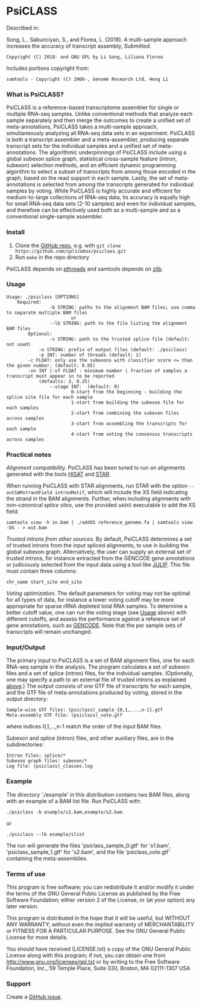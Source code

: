 PsiCLASS
=======

Described in: 

Song, L., Sabunciyan, S., and Florea, L. (2018). A multi-sample approach increases the accuracy of transcript assembly, *Submitted*.

	Copyright (C) 2018- and GNU GPL by Li Song, Liliana Florea

Includes portions copyright from: 

	samtools - Copyright (C) 2008-, Genome Research Ltd, Heng Li

### What is PsiCLASS?

PsiCLASS is a reference-based transcriptome assembler for single or multiple RNA-seq samples. Unlike conventional methods that analyze each sample separately and then merge the outcomes to create a unified set of meta-annotations, PsiCLASS takes a multi-sample approach, simultaneously analyzing all RNA-seq data sets in an experiment. PsiCLASS is both a transcript assembler and a meta-assembler, producing  separate transcript sets for the individual samples and a unified set of meta-annotations. The algorithmic underpinnings of PsiCLASS include using a global subexon splice graph, statistical cross-sample feature (intron, subexon) selection methods, and an efficient dynamic programming algorithm to select a subset of transcripts from among those encoded in the graph, based on the read support in each sample. Lastly, the set of meta-annotations is selected from among the transcripts generated for individual samples by voting. While PsiCLASS is highly accurate and efficient for medium-to-large collections of RNA-seq data, its accuracy is equally high for small RNA-seq data sets (2-10 samples) and even for individual samples, and therefore can be effectively used both as a multi-sample and as a conventional single-sample assembler. 

### Install

1. Clone the [GitHub repo](https://github.com/splicebox/psiclass), e.g. with `git clone https://github.com/splicebox/psiclass.git`
2. Run `make` in the repo directory

PsiCLASS depends on [pthreads](http://en.wikipedia.org/wiki/POSIX_Threads) and samtools depends on [zlib](http://en.wikipedia.org/wiki/Zlib).


### Usage

	Usage: ./psiclass [OPTIONS]
		Required:
                	-b STRING: paths to the alignment BAM files; use comma to separate multiple BAM files
                        	or
               		--lb STRING: path to the file listing the alignment BAM files
       		Optional:
               		-s STRING: path to the trusted splice file (default: not used)
          		-o STRING: prefix of output files (default: ./psiclass)
          		-p INT: number of threads (default: 1)
			-c FLOAT: only use the subexons with classifier score <= than the given number. (default: 0.05)
			-vn INT |-vf FLOAT : minimum number | fraction of samples a transcript must appear in to be reported 
				(defaults: 3, 0.25)
              		--stage INT:  (default: 0)
                     		0-start from the beginning - building the splice site file for each sample
                     		1-start from building the subexon file for each samples
                     		2-start from combining the subexon files across samples
                     		3-start from assembling the transcripts for each sample
                     		4-start from voting the consensus transcripts across samples
	
### Practical notes

*Alignment compatibility.* PsiCLASS has been tuned to run on alignments generated with the tools [HISAT](https://ccb.jhu.edu/software/hisat/index.shtml) and [STAR](https://github.com/alexdobin/STAR). 

When running PsiCLASS with STAR alignments, run STAR with the option `--outSAMstrandField intronMotif`, which will include the XS field indicating the strand in the BAM alignments. Further, when including alignments with *non-canonical splice sites*, use the provided `addXS` executable to add the XS field:

	samtools view -h in.bam | ./addXS reference_genome.fa | samtools view -bS - > out.bam

*Trusted introns from other sources.* By default, PsiCLASS determines a set of trusted introns from the input spliced alignments, to use in building the global subexon graph. Alternatively, the user can supply an external set of trusted introns, for instance extracted from the GENCODE gene annotations or judiciously selected from the input data using a tool like [JULIP](https://github.com/Guangyu-Yang/JULiP). This file must contain three columns:

	chr_name start_site end_site
	
*Voting optimization.* The default parameters for voting may not be optimal for all types of data, for instance a lower voting cutoff may be more appropriate for sparse rRNA depleted total RNA samples. To determine a better cutoff value, one can run the voting stage (see [Usage](#usage) above) with different cutoffs, and assess the performance against a reference set of gene annotations, such as [GENCODE](https://www.gencodegenes.org). Note that the per sample sets of transcripts will remain unchanged.        

### Input/Output

The primary input to PsiCLASS is a set of BAM alignment files, one for each RNA-seq sample in the analysis. The program calculates a set of subexon files and a set of splice (intron) files, for the individual samples. (Optionally, one may specify a path to an external file of trusted introns as explained [above](#practical-notes).) The output consists of one GTF file of transcripts for each sample, and the GTF file of meta-annotations produced by voting, stored in the output directory:

	Sample-wise GTF files: (psiclass)_sample_{0,1,...,n-1}.gtf
	Meta-assembly GTF file: (psiclass)_vote.gtf

where indices 0,1,...,n-1 match the order of the input BAM files.

Subexon and splice (intron) files, and other auxiliary files, are in the subdirectories:

	Intron files: splice/*
	Subexon graph files: subexon/*
	Log file: (psiclass)_classes.log

### Example

The directory './example' in this distribution contains two BAM files, along with an example of a BAM list file. Run PsiCLASS with:

	./psiclass -b example/s1.bam,example/s2.bam

or

	./psiclass --lb example/slist

The run will generate the files 'psiclass_sample_0.gtf' for 's1.bam', 'psiclass_sample_1.gtf' for 's2.bam', and the file 'psiclass_vote.gtf' containing the meta-assemblies.

### Terms of use

This program is free software; you can redistribute it and/or modify it
under the terms of the GNU General Public License as published by the
Free Software Foundation; either version 2 of the License, or (at your
option) any later version.

This program is distributed in the hope that it will be useful,
but WITHOUT ANY WARRANTY; without even the implied warranty of
MERCHANTABILITY or FITNESS FOR A PARTICULAR PURPOSE.  See the
GNU General Public License for more details.

You should have received (LICENSE.txt) a copy of the GNU General
Public License along with this program; if not, you can obtain one from
http://www.gnu.org/licenses/gpl.txt or by writing to the Free Software
Foundation, Inc., 59 Temple Place, Suite 330, Boston, MA  02111-1307  USA
 
### Support

Create a [GitHub issue](https://github.com/splicebox/PsiCLASS/issues).

